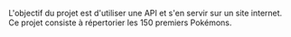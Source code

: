 L'objectif du projet est d'utiliser une API et s'en servir sur un site internet. Ce projet consiste à répertorier les 150 premiers Pokémons.  
